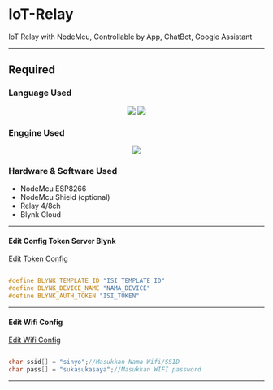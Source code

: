 # IoT-Relay
IoT Relay with NodeMcu, Controllable by App, ChatBot, Google Assistant 

---------

## Required

### Language Used

<p align="center">
  <img src="https://img.shields.io/badge/javascript-%23323330.svg?style=for-the-badge&logo=javascript&logoColor=%23F7DF1E" />
  <img src="https://img.shields.io/badge/c++-%2300599C.svg?style=for-the-badge&logo=c%2B%2B&logoColor=white" />
</p>

### Enggine Used

<p align="center">
  <img src="https://img.shields.io/badge/NPM-%23000000.svg?style=for-the-badge&logo=npm&logoColor=white" />
</p>

### Hardware & Software Used

- NodeMcu ESP8266
- NodeMcu Shield (optional)
- Relay 4/8ch
- Blynk Cloud 

---------

#### Edit Config Token Server Blynk
<p align="left">
  <a href="https://github.com/TierKun/IoT-Relay/blob/main/Code/IoT%20Relays.ino#L16-L18">Edit Token Config</a>
</p>

```C++

#define BLYNK_TEMPLATE_ID "ISI_TEMPLATE_ID"
#define BLYNK_DEVICE_NAME "NAMA_DEVICE"
#define BLYNK_AUTH_TOKEN "ISI_TOKEN"

```
---------

#### Edit Wifi Config

<p align="left">
   <a href="https://github.com/TierKun/IoT-Relay/blob/main/Code/IoT%20Relays.ino#L22-L23">Edit Wifi Config</a>
</p>

```C++

char ssid[] = "sinyo";//Masukkan Nama Wifi/SSID
char pass[] = "sukasukasaya";//Masukkan WIFI password

```

---------
